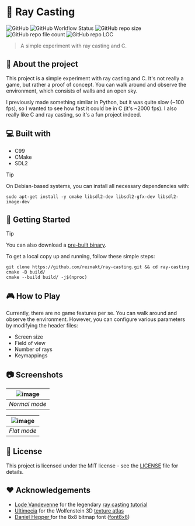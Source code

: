 # 🚀 Ray Casting

![GitHub](https://img.shields.io/github/license/reznakt/ray-casting)
![GitHub Workflow Status](https://img.shields.io/github/actions/workflow/status/reznakt/ray-casting/build.yml)
![GitHub repo size](https://img.shields.io/github/repo-size/reznakt/ray-casting)
![GitHub repo file count](https://tokei.rs/b1/github/reznakt/ray-casting?category=files)
![GitHub repo LOC](https://tokei.rs/b1/github/reznakt/ray-casting?category=lines)

> A simple experiment with ray casting and C.

## 🤔 About the project

This project is a simple experiment with ray casting and C. It's not really a game, but rather a proof of concept. You
can walk around and observe the environment, which consists of walls and an open sky.

I previously made something similar in Python, but it was quite slow (~100 fps), so I wanted to see how fast it could be
in C (it's ~2000 fps). I also really like C and ray casting, so it's a fun project indeed.

## 💻 Built with

- C99
- CMake
- SDL2

> [!TIP]
> On Debian-based systems, you can install all necessary dependencies with:
> ```shell
> sudo apt-get install -y cmake libsdl2-dev libsdl2-gfx-dev libsdl2-image-dev
> ```

## 🚀 Getting Started

> [!TIP]
> You can also download a [pre-built binary](https://nightly.link/reznakt/ray-casting/workflows/build/main/ray-casting.zip).

To get a local copy up and running, follow these simple steps:

```shell
git clone https://github.com/reznakt/ray-casting.git && cd ray-casting
cmake -B build/
cmake --build build/ -j$(nproc)
```

## 🎮 How to Play

Currently, there are no game features per se. You can walk around and observe the environment. However, you can
configure various parameters by modifying the header files:

- Screen size
- Field of view
- Number of rays
- Keymappings

## 📷 Screenshots

| ![image](https://github.com/reznakt/ray-casting/assets/56887011/b96d28c1-583f-4580-ab50-ed8af8d3f436) |
|:-----------------------------------------------------------------------------------------------------:| 
|                                             *Normal mode*                                             |

| ![image](https://github.com/reznakt/ray-casting/assets/56887011/41866d32-3a4d-4f0b-92db-74393efa8e9d) |
|:-----------------------------------------------------------------------------------------------------:| 
|                                              *Flat mode*                                              |

## 📝 License

This project is licensed under the MIT license - see the [LICENSE](LICENSE) file for details.

## ❤️ Acknowledgements

- [Lode Vandevenne](https://github.com/lvandeve) for the
  legendary [ray casting tutorial](http://lodev.org/cgtutor/raycasting.html)
- [Ultimecia](https://www.textures-resource.com/submitter/Ultimecia/) for the Wolfenstein 3D [texture atlas](https://www.textures-resource.com/pc_computer/wolf3d/texture/1375/)
- [Daniel Hepper ](https://github.com/dhepper) for the 8x8 bitmap font ([font8x8](https://github.com/dhepper/font8x8))

